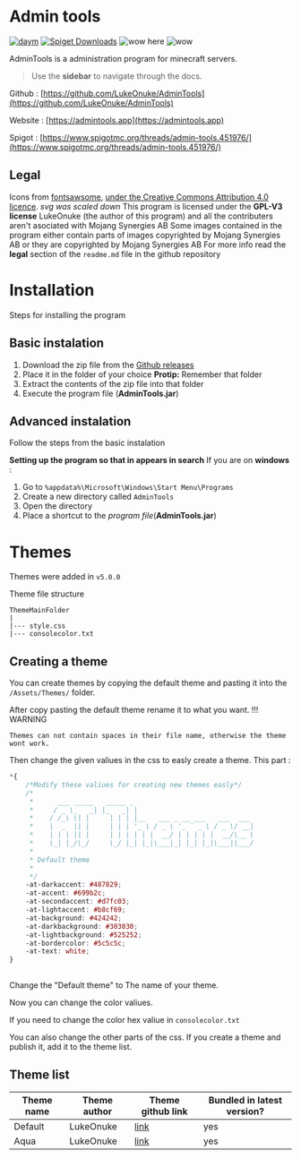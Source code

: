 # Admin tools
[![daym](https://img.shields.io/github/downloads/LukeOnuke/AdminTools/total)](https://github.com/LukeOnuke/AdminTools/releases) [![Spiget Downloads](https://img.shields.io/spiget/downloads/81484?label=spigot%20downloads)](https://www.spigotmc.org/resources/admin-tools.81484/) ![wow here](https://img.shields.io/github/license/LukeOnuke/AdminTools) ![wow](https://img.shields.io/github/v/release/LukeOnuke/AdminTools?include_prereleases)

AdminTools is a administration program for minecraft servers.
> Use the **sidebar** to navigate through the docs.

Github : [https://github.com/LukeOnuke/AdminTools](https://github.com/LukeOnuke/AdminTools)

Website : [https://admintools.app](https://admintools.app)

Spigot : [https://www.spigotmc.org/threads/admin-tools.451976/](https://www.spigotmc.org/threads/admin-tools.451976/)


## Legal
Icons from [fontsawsome](https://fontawesome.com/), [under the Creative Commons Attribution 4.0 licence](https://fontawesome.com/license). *svg was scaled down*
This program is licensed under the **GPL-V3 license**
LukeOnuke (the author of this program) and all the contributers aren't asociated with Mojang Synergies AB
Some images contained in the program either contain parts of images copyrighted by Mojang Synergies AB or they are copyrighted by Mojang Synergies AB
For more info read the **legal** section of the `readme.md` file in the github repository

#   Installation
Steps for installing the program

## Basic instalation
 1. Download the zip file from the [Github releases](https://github.com/LukeOnuke/AdminTools/releases/latest)
 2. Place it in the folder of your choice
		 **Protip:** Remember that folder
 3. Extract the contents of the zip file into that folder
 4. Execute the program file (**AdminTools.jar**)

## Advanced instalation
Follow the steps from the basic instalation

**Setting up the program so that in appears in search**
If you are on **windows** : 

 1. Go to `%appdata%\Microsoft\Windows\Start Menu\Programs`
 2. Create a new directory called `AdminTools`
 3. Open the directory
 4. Place a shortcut to the *program file*(**AdminTools.jar**)
 
 
 
# Themes
 Themes were added in `v5.0.0`
 
 Theme file structure
 ```
 ThemeMainFolder
 |
 |--- style.css
 |--- consolecolor.txt
 ```
 
## Creating a theme
You can create themes by copying the default theme and pasting it into the `/Assets/Themes/` folder. 
 
After copy pasting the default theme rename it to what you want.
!!! WARNING
```
Themes can not contain spaces in their file name, otherwise the theme wont work.
```
 
Then change the given valiues in the css to easly create a theme. This part :
 
```css
*{
    /*Modify these valiues for creating new themes easly*/
    /*
     *      ___ _____   _____ _                              
     *     / _ \_   _| |_   _| |                             
     *    / /_\ \| |     | | | |__   ___ _ __ ___   ___  ___ 
     *    |  _  || |     | | | '_ \ / _ \ '_ ` _ \ / _ \/ __|
     *    | | | || |     | | | | | |  __/ | | | | |  __/\__ \
     *    \_| |_/\_/     \_/ |_| |_|\___|_| |_| |_|\___||___/
     *
     * Default theme
     *
     */
    -at-darkaccent: #487829;
    -at-accent: #699b2c;
    -at-secondaccent: #d7fc03; 
    -at-lightaccent: #b8cf69;
    -at-background: #424242;
    -at-darkbackground: #303030;
    -at-lightbackground: #525252;
    -at-bordercolor: #5c5c5c;
    -at-text: white;
}
 
```
Change the "Default theme" to The name of your theme.
 
Now you can change the color valiues.
 
If you need to change the color hex valiue in `consolecolor.txt`
 
You can also change the other parts of the css. If you create a theme and publish it, add it to the theme list.
 
## Theme list 
|Theme name| Theme author | Theme github link | Bundled in latest version? |
|--|--|--|--|
| Default | LukeOnuke | [link](https://github.com/LukeOnuke/AdminTools/tree/master/AdminTools/Assets/Themes/Default) | yes |
| Aqua | LukeOnuke | [link](https://github.com/LukeOnuke/AdminTools/tree/master/AdminTools/Assets/Themes/Aqua) | yes |